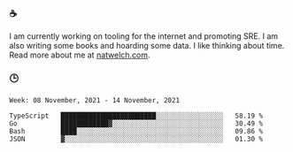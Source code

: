 ### ☕

I am currently working on tooling for the internet and promoting SRE. I am also writing some books and hoarding some data. I like thinking about time. Read more about me at [natwelch.com](https://natwelch.com).

### 🕒

<!--START_SECTION:waka-->
```text
Week: 08 November, 2021 - 14 November, 2021

TypeScript   ████████████████████████░░░░░░░░░░░░░░░░░   58.19 % 
Go           ████████████▓░░░░░░░░░░░░░░░░░░░░░░░░░░░░   30.49 % 
Bash         ████░░░░░░░░░░░░░░░░░░░░░░░░░░░░░░░░░░░░░   09.86 % 
JSON         ▓░░░░░░░░░░░░░░░░░░░░░░░░░░░░░░░░░░░░░░░░   01.30 % 
```
<!--END_SECTION:waka-->
